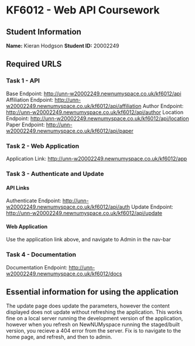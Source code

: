 # KF6012 - Web API Coursework

## Student Information

**Name:** Kieran Hodgson
**Student ID:** 20002249

## Required URLS

### Task 1 - API

Base Endpoint: <http://unn-w20002249.newnumyspace.co.uk/kf6012/api>
Affiliation Endpoint: <http://unn-w20002249.newnumyspace.co.uk/kf6012/api/affiliation>
Author Endpoint: <http://unn-w20002249.newnumyspace.co.uk/kf6012/api/author>
Location Endpoint: <http://unn-w20002249.newnumyspace.co.uk/kf6012/api/location>
Paper Endpoint: <http://unn-w20002249.newnumyspace.co.uk/kf6012/api/paper>

### Task 2 - Web Application

Application Link: <http://unn-w20002249.newnumyspace.co.uk/kf6012/app>

### Task 3 - Authenticate and Update

#### API Links

Authenticate Endpoint: <http://unn-w20002249.newnumyspace.co.uk/kf6012/api/auth>
Update Endpoint: <http://unn-w20002249.newnumyspace.co.uk/kf6012/api/update>

#### Web Application

Use the application link above, and navigate to Admin in the nav-bar

### Task 4 - Documentation

Documentation Endpoint: <http://unn-w20002249.newnumyspace.co.uk/kf6012/docs>

## Essential information for using the application

The update page does update the parameters, however the content displayed does not update without refreshing the application.
This works fine on a local server running the development version of the application, however when you refresh on NewNUMyspace running the
staged/built version, you recieve a 404 error from the server. Fix is to navigate to the home page, and refresh, and then to admin.
